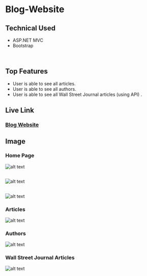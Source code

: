 # Blog-Website

## Technical Used 
* ASP.NET MVC 
* Bootstrap 
<br>

## Top Features
* User is able to see all articles.
* User is able to see all authors.
* User is able to see all Wall Street Journal articles (using API) .

## Live Link

### [Blog Website](https://blog-website20210529205731.azurewebsites.net/)

## Image

### Home Page

![alt text](https://res.cloudinary.com/duuconncq/image/upload/v1622313122/Screenshot_2021-05-29_212753_t0zkm4.png)

## 

![alt text](https://res.cloudinary.com/duuconncq/image/upload/v1622313126/Screenshot_2021-05-29_212826_btct55.png)
## 

![alt text](https://res.cloudinary.com/duuconncq/image/upload/v1622313120/Screenshot_2021-05-29_212851_vnrhdk.png)



### Articles

![alt text](https://res.cloudinary.com/duuconncq/image/upload/v1622313291/Screenshot_2021-05-29_213426_yq9h9z.png)

### Authors

![alt text](https://res.cloudinary.com/duuconncq/image/upload/v1622313390/Screenshot_2021-05-29_213612_j5pkyu.png)

### Wall Street Journal Articles

![alt text](https://res.cloudinary.com/duuconncq/image/upload/v1622313491/Screenshot_2021-05-29_213752_csyvdf.png)